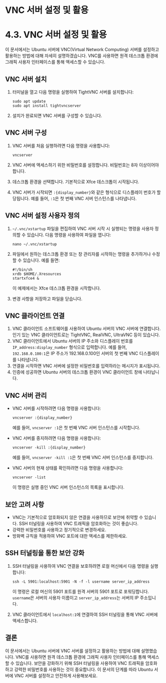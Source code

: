 # VNC 서버 설정 및 활용

# 4.3. VNC 서버 설정 및 활용

이 문서에서는 Ubuntu 서버에 VNC(Virtual Network Computing) 서버를 설정하고 활용하는 방법에 대해 자세히 설명하겠습니다. VNC를 사용하면 원격 데스크톱 환경에 그래픽 사용자 인터페이스를 통해 액세스할 수 있습니다.

## VNC 서버 설치

1. 터미널을 열고 다음 명령을 실행하여 TightVNC 서버를 설치합니다:
    
    ```
    sudo apt update
    sudo apt install tightvncserver
    
    ```
    
2. 설치가 완료되면 VNC 서버를 구성할 수 있습니다.

## VNC 서버 구성

1. VNC 서버를 처음 실행하려면 다음 명령을 사용합니다:
    
    ```
    vncserver
    
    ```
    
2. VNC 서버에 액세스하기 위한 비밀번호를 설정합니다. 비밀번호는 8자 이상이어야 합니다.
3. 데스크톱 환경을 선택합니다. 기본적으로 Xfce 데스크톱이 시작됩니다.
4. VNC 서버가 시작되면 `:{display_number}`와 같은 형식으로 디스플레이 번호가 할당됩니다. 예를 들어, `:1`은 첫 번째 VNC 서버 인스턴스를 나타냅니다.

## VNC 서버 설정 사용자 정의

1. `~/.vnc/xstartup` 파일을 편집하여 VNC 서버 시작 시 실행되는 명령을 사용자 정의할 수 있습니다. 다음 명령을 사용하여 파일을 엽니다:
    
    ```
    nano ~/.vnc/xstartup
    
    ```
    
2. 파일에서 원하는 데스크톱 환경 또는 창 관리자를 시작하는 명령을 추가하거나 수정할 수 있습니다. 예를 들면:
    
    ```
    #!/bin/sh
    xrdb $HOME/.Xresources
    startxfce4 &
    
    ```
    
    이 예제에서는 Xfce 데스크톱 환경을 시작합니다.
    
3. 변경 사항을 저장하고 파일을 닫습니다.

## VNC 클라이언트 연결

1. VNC 클라이언트 소프트웨어를 사용하여 Ubuntu 서버의 VNC 서버에 연결합니다. 인기 있는 VNC 클라이언트로는 TightVNC, RealVNC, UltraVNC 등이 있습니다.
2. VNC 클라이언트에서 Ubuntu 서버의 IP 주소와 디스플레이 번호를 `IP_address:display_number` 형식으로 입력합니다. 예를 들어, `192.168.0.100:1`은 IP 주소가 192.168.0.100인 서버의 첫 번째 VNC 디스플레이를 나타냅니다.
3. 연결을 시작하면 VNC 서버에 설정한 비밀번호를 입력하라는 메시지가 표시됩니다.
4. 인증에 성공하면 Ubuntu 서버의 데스크톱 환경이 VNC 클라이언트 창에 나타납니다.

## VNC 서버 관리

- VNC 서버를 시작하려면 다음 명령을 사용합니다:
    
    ```
    vncserver :{display_number}
    
    ```
    
    예를 들어, `vncserver :1`은 첫 번째 VNC 서버 인스턴스를 시작합니다.
    
- VNC 서버를 중지하려면 다음 명령을 사용합니다:
    
    ```
    vncserver -kill :{display_number}
    
    ```
    
    예를 들어, `vncserver -kill :1`은 첫 번째 VNC 서버 인스턴스를 중지합니다.
    
- VNC 서버의 현재 상태를 확인하려면 다음 명령을 사용합니다:
    
    ```
    vncserver -list
    
    ```
    
    이 명령은 실행 중인 VNC 서버 인스턴스의 목록을 표시합니다.
    

## 보안 고려 사항

- VNC는 기본적으로 암호화되지 않은 연결을 사용하므로 보안에 취약할 수 있습니다. SSH 터널링을 사용하여 VNC 트래픽을 암호화하는 것이 좋습니다.
- 강력한 비밀번호를 사용하고 정기적으로 변경하세요.
- 방화벽 규칙을 적용하여 VNC 포트에 대한 액세스를 제한하세요.

## SSH 터널링을 통한 보안 강화

1. SSH 터널링을 사용하여 VNC 연결을 보호하려면 로컬 머신에서 다음 명령을 실행합니다:
    
    ```
    ssh -L 5901:localhost:5901 -N -f -l username server_ip_address
    
    ```
    
    이 명령은 로컬 머신의 5901 포트를 원격 서버의 5901 포트로 포워딩합니다. `username`은 서버의 사용자 이름이고 `server_ip_address`는 서버의 IP 주소입니다.
    
2. VNC 클라이언트에서 `localhost:1`에 연결하여 SSH 터널링을 통해 VNC 서버에 액세스합니다.

## 결론

이 문서에서는 Ubuntu 서버에 VNC 서버를 설정하고 활용하는 방법에 대해 설명했습니다. VNC를 사용하면 원격 데스크톱 환경에 그래픽 사용자 인터페이스를 통해 액세스할 수 있습니다. 보안을 강화하기 위해 SSH 터널링을 사용하여 VNC 트래픽을 암호화하고 강력한 비밀번호를 사용하는 것이 중요합니다. 이 문서의 단계를 따라 Ubuntu 서버에 VNC 서버를 설정하고 안전하게 사용해보세요.